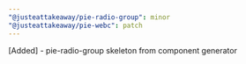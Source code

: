 ```yaml
---
"@justeattakeaway/pie-radio-group": minor
"@justeattakeaway/pie-webc": patch
---
```


[Added] - pie-radio-group skeleton from component generator
